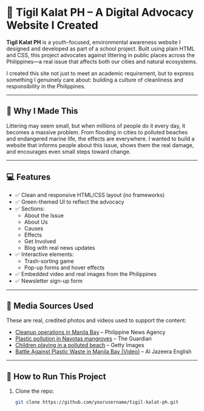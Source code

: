 # 🌿 Tigil Kalat PH – A Digital Advocacy Website I Created

**Tigil Kalat PH** is a youth-focused, environmental awareness website I designed and developed as part of a school project. Built using plain HTML and CSS, this project advocates against littering in public places across the Philippines—a real issue that affects both our cities and natural ecosystems.

I created this site not just to meet an academic requirement, but to express something I genuinely care about: building a culture of cleanliness and responsibility in the Philippines.

---

## 🧠 Why I Made This

Littering may seem small, but when millions of people do it every day, it becomes a massive problem. From flooding in cities to polluted beaches and endangered marine life, the effects are everywhere. I wanted to build a website that informs people about this issue, shows them the real damage, and encourages even small steps toward change.

---

## 💻 Features

- ✅ Clean and responsive HTML/CSS layout (no frameworks)
- ✅ Green-themed UI to reflect the advocacy
- ✅ Sections:
  - About the Issue
  - About Us
  - Causes
  - Effects
  - Get Involved
  - Blog with real news updates
- ✅ Interactive elements:
  - Trash-sorting game
  - Pop-up forms and hover effects
- ✅ Embedded video and real images from the Philippines
- ✅ Newsletter sign-up form

---

## 📸 Media Sources Used

These are real, credited photos and videos used to support the content:

- [Cleanup operations in Manila Bay](https://www.pna.gov.ph/photos/68895) – Philippine News Agency  
- [Plastic pollution in Navotas mangroves](https://www.theguardian.com/world/2021/oct/05/photos-show-manila-bay-mangroves-choking-in-plastic-pollution) – The Guardian  
- [Children playing in a polluted beach](https://www.gettyimages.com/detail/news-photo/children-playing-on-a-beach-filled-with-plastic-wastes-on-news-photo/946293084) – Getty Images  
- [Battle Against Plastic Waste in Manila Bay (Video)](https://www.youtube.com/watch?v=O7gNnt27eGo) – Al Jazeera English

---

## 🚀 How to Run This Project

1. Clone the repo:
   ```bash
   git clone https://github.com/yourusername/tigil-kalat-ph.git
